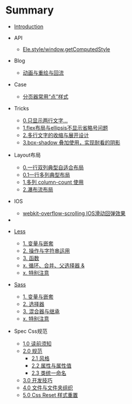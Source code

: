 # Summary

* [Introduction](README.md)

* API
  * [Ele.style/window.getComputedStyle](./API/0.element.style-getComputedStyle().md)

* Blog
  * [动画与重绘与回流](./Blog/0.Animation-Redraw-Reflow.md)

* Case  
  * [分页器常用“点”样式](./Case/0.Dot-Pagination-Style.md)  
  
* Tricks
  * [0.只显示两行文字...](./Tricks/0.two-row-txt.md)
  * [1.flex布局与ellipsis不显示省略号问题](./Tricks/1.flex-&-ellipsis.md)
  * [2.多行文字的收缩与展开设计](./Tricks/2.more-txt-expand-collapse.md)
  * [3.box-shadow 叠加使用，实现耐看的阴影](./Tricks/3.more-box-shadow.md)
  
  
* Layout布局  
  * [0.一行双列典型自适合布局](./Layout/0.Two-column-auto-layout.md)
  * [0.1一行多列典型布局](./Layout/0.1.Three-column-&-center-layout.md)
  * [1.多列 column-count 使用](./Layout/1.Multi-Columns.md)
  * [2.瀑布流布局](./Layout/2.Waterfall-realize.md)


* IOS
  * [webkit-overflow-scrolling IOS滑动回弹效果](ios/1.webkit-overflow-scrolling-IOS滑动回弹效果.md)
  

*   

  

* [Less](./Less/_less.md)
  * [1. 变量与嵌套](./Less/1.variable-nested.md)
  * [2. 操作与字符串运用](./Less/2.operation-string.md)
  * [3. 函数](./Less/3.funciton.md)
  * [x. 循环、合并、父选择器 & ](./Less/x.Loop-Merge-ParentSelectors.md)
  * [x. 特别注意](./Less/special.md)


* [Sass](./Sass/_sass.md)
  * [1. 变量与嵌套](./Sass/1.varialbe-nested.md)
  * [2. 选择器](./Sass/2.selector.md)
  * [3. 混合器与继承](./Sass/3.mixin-inheritance.md)
  * [x. 特别注意](./Sass/special.md)
  
  
* Spec Css规范 
  * [1.0 读前须知](./Spec/1.0-读前须知.md)
  * [2.0 规范](./Spec/2.0-规范.md)
    * [2.1 风格](./Spec/2.1-风格.md)
    * [2.2 属性与属性值](./Spec/2.2-属性与属性值.md)
    * [2.3 类统一命名](./Spec/2.3-类统一命名.md)
  * [3.0 开发技巧](./Spec/3.0-技巧.md)
  * [4.0 文件与文件夹组织](./Spec/4.0-文件夹及文件命名.md)
  * [5.0 Css Reset 样式重置](./Spec/5.0-Css-Reset-Css-重置.md)
